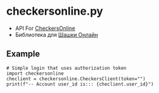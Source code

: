 # checkersonline.py
- API For [CheckersOnline](https://play.google.com/store/apps/details?id=com.rstgames.checkers)
- Библиотека для [Шашки Онлайн](https://play.google.com/store/apps/details?id=com.rstgames.checkers)

## Example
```py3
# Simple login that uses authorization token
import checkersonline
checlient = checkersonline.CheckersClient(token="")
print(f"-- Account user_id is::: {checlient.user_id}")
```
